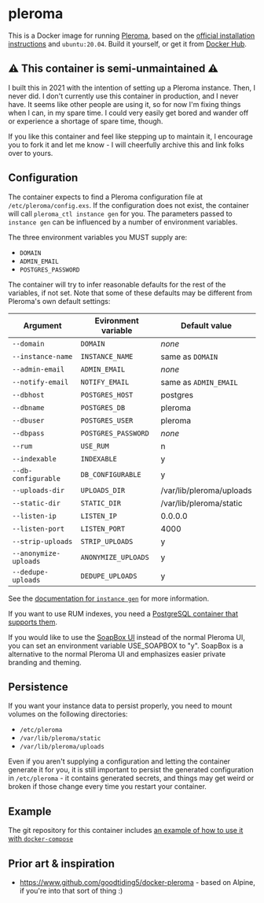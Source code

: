 # pleroma

This is a Docker image for running [Pleroma](https://pleroma.social), based on the [official installation instructions](https://docs-develop.pleroma.social/backend/installation/otp_en/) and `ubuntu:20.04`. Build it yourself, or get it from [Docker Hub](https://hub.docker.com/r/jordemort/pleroma).

## ⚠️ This container is semi-unmaintained ⚠️

I built this in 2021 with the intention of setting up a Pleroma instance. Then, I never did. I don't currently use this container in production, and I never have. It seems like other people are using it, so for now I'm fixing things when I can, in my spare time. I could very easily get bored and wander off or experience a shortage of spare time, though.

If you like this container and feel like stepping up to maintain it, I encourage you to fork it and let me know - I will cheerfully archive this and link folks over to yours.

## Configuration

The container expects to find a Pleroma configuration file at `/etc/pleroma/config.exs`. If the configuration does not exist, the container will call `pleroma_ctl instance gen` for you. The parameters passed to `instance gen` can be influenced by a number of environment variables.

The three environment variables you MUST supply are:

- `DOMAIN`
- `ADMIN_EMAIL`
- `POSTGRES_PASSWORD`

The container will try to infer reasonable defaults for the rest of the variables, if not set. Note that some of these defaults may be different from Pleroma's own default settings:

| Argument | Evironment variable | Default value |
| -------- | ------------------- | ------------- |
| `--domain` | `DOMAIN` | _none_ |
| `--instance-name` | `INSTANCE_NAME` | same as `DOMAIN` |
|  `--admin-email` | `ADMIN_EMAIL` | _none_ |
| `--notify-email` | `NOTIFY_EMAIL` | same as `ADMIN_EMAIL` |
| `--dbhost` | `POSTGRES_HOST` | postgres  |
| `--dbname` | `POSTGRES_DB` | pleroma  |
| `--dbuser` | `POSTGRES_USER` | pleroma  |
| `--dbpass` | `POSTGRES_PASSWORD` | _none_ |
| `--rum` | `USE_RUM` | n |
| `--indexable` | `INDEXABLE` | y  |
| `--db-configurable` | `DB_CONFIGURABLE` | y  |
| `--uploads-dir` | `UPLOADS_DIR` | /var/lib/pleroma/uploads  |
| `--static-dir` | `STATIC_DIR` | /var/lib/pleroma/static  |
| `--listen-ip` | `LISTEN_IP` | 0.0.0.0  |
| `--listen-port` | `LISTEN_PORT` | 4000 |
| `--strip-uploads` | `STRIP_UPLOADS` | y |
| `--anonymize-uploads` | `ANONYMIZE_UPLOADS` | y |
| `--dedupe-uploads` | `DEDUPE_UPLOADS` | y |


See the [documentation for `instance gen`](https://docs-develop.pleroma.social/backend/administration/CLI_tasks/instance/) for more information.

If you want to use RUM indexes, you need a [PostgreSQL container that supports them](https://github.com/jordemort/docker-postgres-rum/).

If you would like to use the [SoapBox UI](https://soapbox.pub/) instead of the normal Pleroma UI, you can set an environment variable USE_SOAPBOX to "y". SoapBox is a alternative to the normal Pleroma UI and emphasizes easier private branding and theming.

## Persistence

If you want your instance data to persist properly, you need to mount volumes on the following directories:

- `/etc/pleroma`
- `/var/lib/pleroma/static`
- `/var/lib/pleroma/uploads`

Even if you aren't supplying a configuration and letting the container generate it for you, it is still important to persist the generated configuration in `/etc/pleroma` - it contains generated secrets, and things may get weird or broken if those change every time you restart your container.

## Example

The git repository for this container includes [an example of how to use it with `docker-compose`](https://github.com/jordemort/docker-pleroma/tree/main/example)

## Prior art & inspiration

- https://www.github.com/goodtiding5/docker-pleroma - based on Alpine, if you're into that sort of thing :)

